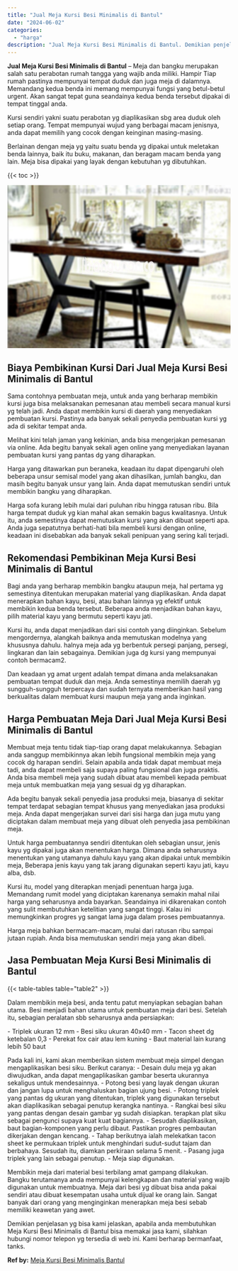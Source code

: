 ```yaml
---
title: "Jual Meja Kursi Besi Minimalis di Bantul"
date: "2024-06-02"
categories: 
  - "harga"
description: "Jual Meja Kursi Besi Minimalis di Bantul. Demikian penjelasan yg bisa kami jelaskan, apabila anda membutuhkan Meja Kursi Besi Minimalis di Bantul bisa memaka..."
---
```


**Jual Meja Kursi Besi Minimalis di Bantul** – Meja dan bangku merupakan salah satu perabotan rumah tangga yang wajib anda miliki. Hampir Tiap rumah pastinya mempunyai tempat duduk dan juga meja di dalamnya. Memandang kedua benda ini memang mempunyai fungsi yang betul-betul urgent. Akan sangat tepat guna seandainya kedua benda tersebut dipakai di tempat tinggal anda.

Kursi sendiri yakni suatu perabotan yg diaplikasikan sbg area duduk oleh setiap orang. Tempat mempunyai wujud yang berbagai macam jenisnya, anda dapat memilih yang cocok dengan keinginan masing-masing.

Berlainan dengan meja yg yaitu suatu benda yg dipakai untuk meletakan benda lainnya, baik itu buku, makanan, dan beragam macam benda yang lain. Meja bisa dipakai yang layak dengan kebutuhan yg dibutuhkan.

{{< toc >}}

![Jual Meja Kursi Besi Minimalis di Bantul](/images/jual-meja-besi-murah06.png)

## Biaya Pembikinan Kursi Dari Jual Meja Kursi Besi Minimalis di Bantul

Sama contohnya pembuatan meja, untuk anda yang berharap membikin kursi juga bisa melaksanakan pemesanan atau membeli secara manual kursi yg telah jadi. Anda dapat membikin kursi di daerah yang menyediakan pembuatan kursi. Pastinya ada banyak sekali penyedia pembuatan kursi yg ada di sekitar tempat anda.

Melihat kini telah jaman yang kekinian, anda bisa mengerjakan pemesanan via online. Ada begitu banyak sekali agen online yang menyediakan layanan pembuatan kursi yang pantas dg yang diharapkan.

Harga yang ditawarkan pun beraneka, keadaan itu dapat dipengaruhi oleh beberapa unsur semisal model yang akan dihasilkan, jumlah bangku, dan masih begitu banyak unsur yang lain. Anda dapat memutuskan sendiri untuk membikin bangku yang diharapkan.

Harga sofa kurang lebih mulai dari puluhan ribu hingga ratusan ribu. Bila harga tempat duduk yg kian mahal akan semakin bagus kwalitasnya. Untuk itu, anda semestinya dapat memutuskan kursi yang akan dibuat seperti apa. Anda juga sepatutnya berhati-hati bila membeli kursi dengan online, keadaan ini disebabkan ada banyak sekali penipuan yang sering kali terjadi.

## Rekomendasi Pembikinan Meja Kursi Besi Minimalis di Bantul

Bagi anda yang berharap membikin bangku ataupun meja, hal pertama yg semestinya ditentukan merupakan material yang diaplikasikan. Anda dapat menerapkan bahan kayu, besi, atau bahan lainnya yg efektif untuk membikin kedua benda tersebut. Beberapa anda menjadikan bahan kayu, pilih material kayu yang bermutu seperti kayu jati.

Kursi itu, anda dapat menjadikan dari sisi contoh yang diinginkan. Sebelum mengordernya, alangkah baiknya anda memutuskan modelnya yang khususnya dahulu. halnya meja ada yg berbentuk persegi panjang, persegi, lingkaran dan lain sebagainya. Demikian juga dg kursi yang mempunyai contoh bermacam2.

Dan keadaan yg amat urgent adalah tempat dimana anda melaksanakan pembuatan tempat duduk dan meja. Anda semestinya memilih daerah yg sungguh-sungguh terpercaya dan sudah ternyata memberikan hasil yang berkualitas dalam membuat kursi maupun meja yang anda inginkan.

## Harga Pembuatan Meja Dari Jual Meja Kursi Besi Minimalis di Bantul

Membuat meja tentu tidak tiap-tiap orang dapat melakukannya. Sebagian anda sanggup membikinnya akan lebih fungsional membikin meja yang cocok dg harapan sendiri. Selain apabila anda tidak dapat membuat meja tadi, anda dapat membeli saja supaya paling fungsional dan juga praktis. Anda bisa membeli meja yang sudah dibuat atau membeli kepada pembuat meja untuk membuatkan meja yang sesuai dg yg diharapkan.

Ada begitu banyak sekali penyedia jasa produksi meja, biasanya di sekitar tempat terdapat sebagian tempat khusus yang menyediakan jasa produksi meja. Anda dapat mengerjakan survei dari sisi harga dan juga mutu yang diciptakan dalam membuat meja yang dibuat oleh penyedia jasa pembikinan meja.

Untuk harga pembuatannya sendiri ditentukan oleh sebagian unsur, jenis kayu yg dipakai juga akan menentukan harga. Dimana anda seharusnya menentukan yang utamanya dahulu kayu yang akan dipakai untuk membikin meja, Beberapa jenis kayu yang tak jarang digunakan seperti kayu jati, kayu alba, dsb.

Kursi itu, model yang diterapkan menjadi penentuan harga juga. Memandang rumit model yang diciptakan karenanya semakin mahal nilai harga yang seharusnya anda bayarkan. Seandainya ini dikarenakan contoh yang sulit membutuhkan ketelitian yang sangat tinggi. Kalau ini memungkinkan progres yg sangat lama juga dalam proses pembuatannya.

Harga meja bahkan bermacam-macam, mulai dari ratusan ribu sampai jutaan rupiah. Anda bisa memutuskan sendiri meja yang akan dibeli.

## Jasa Pembuatan Meja Kursi Besi Minimalis di Bantul

{{< table-tables table="table2" >}}

Dalam membikin meja besi, anda tentu patut menyiapkan sebagian bahan utama. Besi menjadi bahan utama untuk pembuatan meja dari besi. Setelah itu, sebagian peralatan sbb seharusnya anda persiapkan:

\- Triplek ukuran 12 mm - Besi siku ukuran 40x40 mm - Tacon sheet dg ketebalan 0,3 - Perekat fox cair atau lem kuning - Baut material lain kurang lebih 50 baut

Pada kali ini, kami akan memberikan sistem membuat meja simpel dengan mengaplikasikan besi siku. Berikut caranya: - Desain dulu meja yg akan diwujudkan, anda dapat mengaplikasikan gambar beserta ukurannya sekaligus untuk mendesainnya. - Potong besi yang layak dengan ukuran dan jangan lupa untuk menghaluskan bagian ujung besi. - Potong triplek yang pantas dg ukuran yang ditentukan, triplek yang digunakan tersebut akan diaplikasikan sebagai penutup kerangka nantinya. - Rangkai besi siku yang pantas dengan desain gambar yg sudah disiapkan. terapkan plat siku sebagai pengunci supaya kuat kuat bagiannya. - Sesudah diaplikasikan, baut bagian-komponen yang perlu dibaut. Pastikan progres pembautan dikerjakan dengan kencang. - Tahap berikutnya ialah melekatkan tacon sheet ke permukaan triplek untuk menghindari sudut-sudut tajam dan berbahaya. Sesudah itu, diamkan perkiraan selama 5 menit. - Pasang juga triplek yang lain sebagai penutup. - Meja siap digunakan.

Membikin meja dari material besi terbilang amat gampang dilakukan. Bangku terutamanya anda mempunyai kelengkapan dan material yang wajib digunakan untuk membuatnya. Meja dari besi yg dibuat bisa anda pakai sendiri atau dibuat kesempatan usaha untuk dijual ke orang lain. Sangat banyak dari orang yang menginginkan menerapkan meja besi sebab memiliki keawetan yang awet.

Demikian penjelasan yg bisa kami jelaskan, apabila anda membutuhkan Meja Kursi Besi Minimalis di Bantul bisa memakai jasa kami, silahkan hubungi nomor telepon yg tersedia di web ini. Kami berharap bermanfaat, tanks.

**Ref by:** [Meja Kursi Besi Minimalis Bantul](https://id.wikipedia.org/wiki/Meja)
